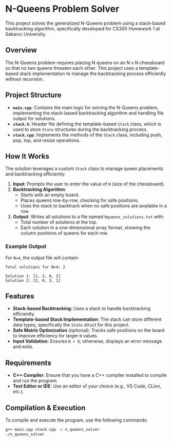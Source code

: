 
# N-Queens Problem Solver

This project solves the generalized N-Queens problem using a stack-based backtracking algorithm, specifically developed for CS300 Homework 1 at Sabancı University.

## Overview

The N-Queens problem requires placing N queens on an N x N chessboard so that no two queens threaten each other. This project uses a template-based stack implementation to manage the backtracking process efficiently without recursion.

## Project Structure

- **`main.cpp`**: Contains the main logic for solving the N-Queens problem, implementing the stack-based backtracking algorithm and handling file output for solutions.
- **`stack.h`**: Header file defining the template-based `Stack` class, which is used to store `State` structures during the backtracking process.
- **`stack.cpp`**: Implements the methods of the `Stack` class, including push, pop, top, and resize operations.

## How It Works

The solution leverages a custom `Stack` class to manage queen placements and backtracking efficiently:
1. **Input**: Prompts the user to enter the value of `N` (size of the chessboard).
2. **Backtracking Algorithm**:
   - Starts with an empty board.
   - Places queens row-by-row, checking for safe positions.
   - Uses the stack to backtrack when no safe positions are available in a row.
3. **Output**: Writes all solutions to a file named `Nqueens_solutions.txt` with:
   - Total number of solutions at the top.
   - Each solution in a one-dimensional array format, showing the column positions of queens for each row.

### Example Output
For `N=4`, the output file will contain:

```
Total solutions for N=4: 2

Solution 1: [1, 3, 0, 2]
Solution 2: [2, 0, 3, 1]
```

## Features

- **Stack-based Backtracking**: Uses a stack to handle backtracking efficiently.
- **Template-based Stack Implementation**: The stack can store different data types, specifically the `State` struct for this project.
- **Safe Matrix Optimization** (optional): Tracks safe positions on the board to improve efficiency for larger `N` values.
- **Input Validation**: Ensures `N > 0`; otherwise, displays an error message and exits.

## Requirements

- **C++ Compiler**: Ensure that you have a C++ compiler installed to compile and run the program.
- **Text Editor or IDE**: Use an editor of your choice (e.g., VS Code, CLion, etc.).

## Compilation & Execution

To compile and execute the program, use the following commands:

```bash
g++ main.cpp stack.cpp -o n_queens_solver
./n_queens_solver
```

